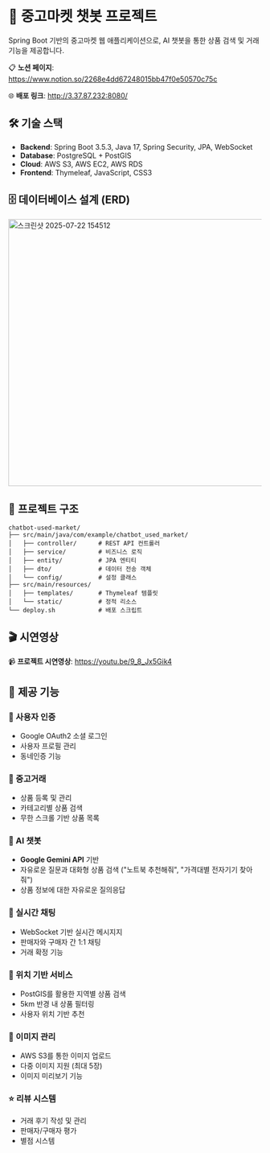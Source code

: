 # 🤖 중고마켓 챗봇 프로젝트

Spring Boot 기반의 중고마켓 웹 애플리케이션으로, AI 챗봇을 통한 상품 검색 및 거래 기능을 제공합니다.

📋 **노션 페이지**: https://www.notion.so/2268e4dd67248015bb47f0e50570c75c

🌐 **배포 링크**: http://3.37.87.232:8080/

## 🛠️ 기술 스택

- **Backend**: Spring Boot 3.5.3, Java 17, Spring Security, JPA, WebSocket
- **Database**: PostgreSQL + PostGIS
- **Cloud**: AWS S3, AWS EC2, AWS RDS
- **Frontend**: Thymeleaf, JavaScript, CSS3

## 🗄️ 데이터베이스 설계 (ERD)

<img width="1296" height="531" alt="스크린샷 2025-07-22 154512" src="https://github.com/user-attachments/assets/730ccf7a-980a-403e-9a08-28bfb6e8aa79" />

## 📁 프로젝트 구조

```
chatbot-used-market/
├── src/main/java/com/example/chatbot_used_market/
│   ├── controller/      # REST API 컨트롤러
│   ├── service/         # 비즈니스 로직
│   ├── entity/          # JPA 엔티티
│   ├── dto/             # 데이터 전송 객체
│   └── config/          # 설정 클래스
├── src/main/resources/
│   ├── templates/       # Thymeleaf 템플릿
│   └── static/          # 정적 리소스
└── deploy.sh            # 배포 스크립트
```

## 🎬 시연영상

📹 **프로젝트 시연영상**: https://youtu.be/9_8_Jx5Gik4

## 🚀 제공 기능

### 🔐 사용자 인증

- Google OAuth2 소셜 로그인
- 사용자 프로필 관리
- 동네인증 기능

### 🛒 중고거래

- 상품 등록 및 관리
- 카테고리별 상품 검색
- 무한 스크롤 기반 상품 목록

### 💬 AI 챗봇

- **Google Gemini API** 기반
- 자유로운 질문과 대화형 상품 검색 ("노트북 추천해줘", "가격대별 전자기기 찾아줘")
- 상품 정보에 대한 자유로운 질의응답

### 💬 실시간 채팅

- WebSocket 기반 실시간 메시지지
- 판매자와 구매자 간 1:1 채팅
- 거래 확정 기능

### 📍 위치 기반 서비스

- PostGIS를 활용한 지역별 상품 검색
- 5km 반경 내 상품 필터링
- 사용자 위치 기반 추천

### 📸 이미지 관리

- AWS S3를 통한 이미지 업로드
- 다중 이미지 지원 (최대 5장)
- 이미지 미리보기 기능

### ⭐ 리뷰 시스템

- 거래 후기 작성 및 관리
- 판매자/구매자 평가
- 별점 시스템
